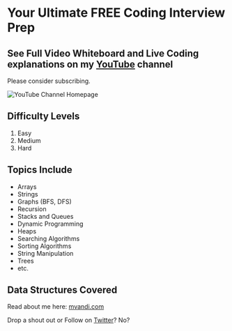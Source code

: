 # Your Ultimate FREE Coding Interview Prep

## See Full Video Whiteboard and Live Coding explanations on my [YouTube](https://www.youtube.com/channel/UCZOiUkaF2fy8Mn0gZiKiDyQ/videos) channel

Please consider subscribing.

![YouTube Channel Homepage](https://drive.google.com/uc?export=view&id=1gGa6eKCMgiaXNpm4nRy78ei-he1yyjmE)

## Difficulty Levels

1. Easy
2. Medium
3. Hard

## Topics Include

- Arrays
- Strings
- Graphs (BFS, DFS)
- Recursion
- Stacks and Queues
- Dynamic Programming
- Heaps
- Searching Algorithms
- Sorting Algorithms
- String Manipulation
- Trees
- etc.

## Data Structures Covered

Read about me here: [mvandi.com](https://mvandi.com)

Drop a shout out or Follow on [Twitter](https://twitter.com/michael_vandi)? No?
